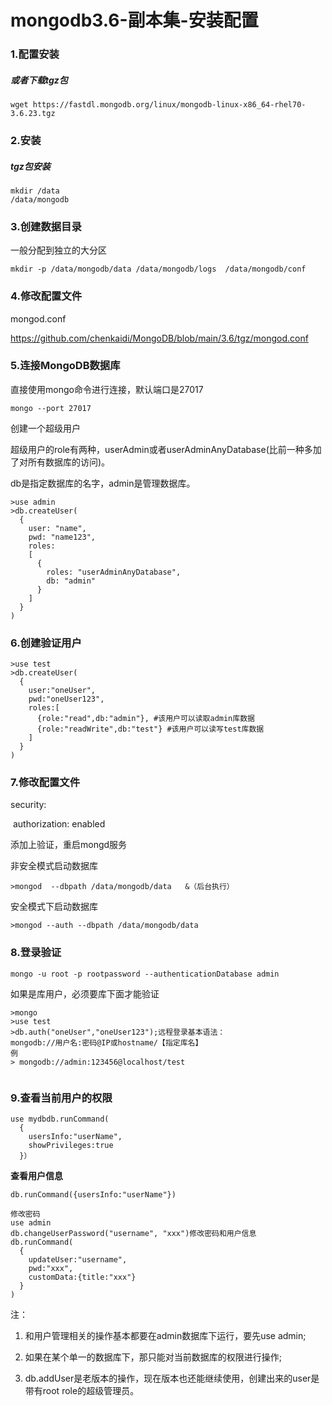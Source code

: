 # mongodb3.6-副本集-安装配置

### 1.配置安装 

##### 或者下载tgz包
```
wget https://fastdl.mongodb.org/linux/mongodb-linux-x86_64-rhel70-3.6.23.tgz
```

### 2.安装

##### tgz包安装
```
mkdir /data
/data/mongodb
```

### 3.创建数据目录

一般分配到独立的大分区

```
mkdir -p /data/mongodb/data /data/mongodb/logs  /data/mongodb/conf
```


### 4.修改配置文件

mongod.conf

https://github.com/chenkaidi/MongoDB/blob/main/3.6/tgz/mongod.conf

### 5.连接MongoDB数据库

直接使用mongo命令进行连接，默认端口是27017

```
mongo --port 27017
```

创建一个超级用户

超级用户的role有两种，userAdmin或者userAdminAnyDatabase(比前一种多加了对所有数据库的访问)。

db是指定数据库的名字，admin是管理数据库。

```
>use admin
>db.createUser(
  {
    user: "name",
    pwd: "name123",
    roles:
    [
      {
        roles: "userAdminAnyDatabase",
        db: "admin"
      }
    ]
  }
)
```

### 6.创建验证用户

```
>use test
>db.createUser(
  {
    user:"oneUser",
    pwd:"oneUser123",
    roles:[
      {role:"read",db:"admin"}, #该用户可以读取admin库数据
      {role:"readWrite",db:"test"} #该用户可以读写test库数据
    ]
  }
)
```

### 7.修改配置文件

security:

​    authorization: enabled

添加上验证，重启mongd服务

非安全模式启动数据库

```
>mongod  --dbpath /data/mongodb/data   &（后台执行）
```

安全模式下启动数据库

```
>mongod --auth --dbpath /data/mongodb/data
```

### 8.登录验证

```
mongo -u root -p rootpassword --authenticationDatabase admin
```

如果是库用户，必须要库下面才能验证

```
>mongo
>use test
>db.auth("oneUser","oneUser123");远程登录基本语法：
mongodb://用户名:密码@IP或hostname/【指定库名】
例
> mongodb://admin:123456@localhost/test
```

```

```

### 9.查看当前用户的权限
```
use mydbdb.runCommand(
  {
    usersInfo:"userName",
    showPrivileges:true
  }）
```

**查看用户信息**

```
db.runCommand({usersInfo:"userName"})

修改密码
use admin
db.changeUserPassword("username", "xxx")修改密码和用户信息
db.runCommand(
  {
    updateUser:"username",
    pwd:"xxx",
    customData:{title:"xxx"}
  }
)
```

注：

1. 和用户管理相关的操作基本都要在admin数据库下运行，要先use admin;

2. 如果在某个单一的数据库下，那只能对当前数据库的权限进行操作;

3. db.addUser是老版本的操作，现在版本也还能继续使用，创建出来的user是带有root role的超级管理员。
